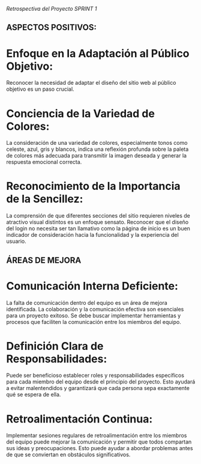 *Retrospectiva del Proyecto*
        *SPRINT 1*

## ASPECTOS POSITIVOS:

# Enfoque en la Adaptación al Público Objetivo:
  Reconocer la necesidad de adaptar el diseño del sitio web al público objetivo es un paso crucial.

# Conciencia de la Variedad de Colores:
  La consideración de una variedad de colores, especialmente tonos como celeste, azul, gris y blancos, indica una reflexión profunda sobre la paleta de colores más adecuada para transmitir la imagen deseada y generar la respuesta emocional correcta.

# Reconocimiento de la Importancia de la Sencillez:
  La comprensión de que diferentes secciones del sitio requieren niveles de atractivo visual distintos es un enfoque sensato. Reconocer que el diseño del login no necesita ser tan llamativo como la página de inicio es un buen indicador de consideración hacia la funcionalidad y la experiencia del usuario.



## ÁREAS DE MEJORA

# Comunicación Interna Deficiente:
  La falta de comunicación dentro del equipo es un área de mejora identificada. La colaboración y la comunicación efectiva son esenciales para un proyecto exitoso. Se debe buscar implementar herramientas y procesos que faciliten la comunicación entre los miembros del equipo.

# Definición Clara de Responsabilidades:
  Puede ser beneficioso establecer roles y responsabilidades específicos para cada miembro del equipo desde el principio del proyecto. Esto ayudará a evitar malentendidos y garantizará que cada persona sepa exactamente qué se espera de ella.

# Retroalimentación Continua:
  Implementar sesiones regulares de retroalimentación entre los miembros del equipo puede mejorar la comunicación y permitir que todos compartan sus ideas y preocupaciones. Esto puede ayudar a abordar problemas antes de que se conviertan en obstáculos significativos.